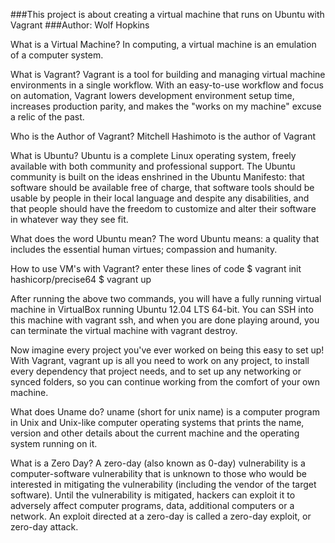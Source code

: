 ###This project is about creating a virtual machine that runs on Ubuntu with Vagrant
###Author: Wolf Hopkins

What is a Virtual Machine?
  In computing, a virtual machine is an emulation of a computer system. 

What is Vagrant?
  Vagrant is a tool for building and managing virtual machine environments in a single workflow. 
  With an easy-to-use workflow and focus on automation, Vagrant lowers development environment setup time, 
  increases production parity, and makes the "works on my machine" excuse a relic of the past. 

Who is the Author of Vagrant?
  Mitchell Hashimoto is the author of Vagrant

What is Ubuntu?
  Ubuntu is a complete Linux operating system, freely available with both community and professional support. 
  The Ubuntu community is built on the ideas enshrined in the Ubuntu Manifesto: 
  that software should be available free of charge,
  that software tools should be usable by people in their local language and despite any disabilities, 
  and that people should have the freedom to customize and alter their software in whatever way they see fit.

What does the word Ubuntu mean?
  The word Ubuntu means: a quality that includes the essential human virtues; compassion and humanity.


How to use VM's with Vagrant?
  enter these lines of code
    $ vagrant init hashicorp/precise64
    $ vagrant up

  After running the above two commands, you will have a fully running virtual machine 
  in VirtualBox running Ubuntu 12.04 LTS 64-bit. You can SSH into this machine with vagrant ssh, 
  and when you are done playing around, you can terminate the virtual machine with vagrant destroy.

  Now imagine every project you've ever worked on being this easy to set up! With Vagrant,
  vagrant up is all you need to work on any project, to install every dependency that project needs, 
  and to set up any networking or synced folders, so you can continue working from the comfort of your own machine.
  
  What does Uname do?
    uname (short for unix name) is a computer program in Unix and Unix-like computer operating systems that 
    prints the name, version and other details about the current machine and the operating system running on it.
  
  What is a Zero Day?
    A zero-day (also known as 0-day) vulnerability is a computer-software vulnerability that is unknown to those who 
    would be interested in mitigating the vulnerability (including the vendor of the target software). 
    Until the vulnerability is mitigated, hackers can exploit it to adversely affect computer programs, data, 
    additional computers or a network. An exploit directed at a zero-day is called a zero-day exploit, or zero-day attack.
